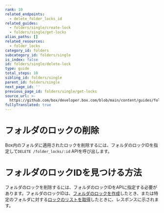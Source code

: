 ```yaml
---
rank: 10
related_endpoints:
  - delete_folder_locks_id
related_guides:
  - folders/single/create-lock
  - folders/single/get-locks
alias_paths: []
related_resources:
  - folder_locks
category_id: folders
subcategory_id: folders/single
is_index: false
id: folders/single/delete-lock
type: guide
total_steps: 10
sibling_id: folders/single
parent_id: folders/single
next_page_id: ''
previous_page_id: folders/single/get-locks
source_url: >-
  https://github.com/box/developer.box.com/blob/main/content/guides/folders/single/delete-lock.md
fullyTranslated: true
---
```

# フォルダのロックの削除

Box内のフォルダに適用されたロックを削除するには、フォルダのロックIDを指定して`DELETE /folder_locks/:id` APIを呼び出します。

<Samples id="delete_folder_locks_id">

</Samples>

<Message type="notice">

# フォルダのロックIDを見つける方法

フォルダのロックを削除するには、フォルダのロックIDをAPIに指定する必要があります。フォルダのロックIDは、[フォルダのロックを作成](g://folders/single/create-lock/)したとき、または特定のフォルダに対する[ロックのリストを取得](g://folders/single/get-locks/)したときに、レスポンスに示されます。

</Message>
